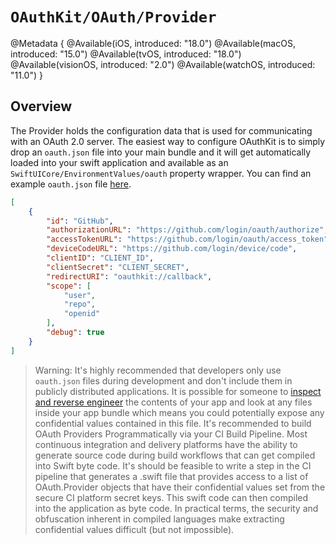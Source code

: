 # ``OAuthKit/OAuth/Provider``

@Metadata {
    @Available(iOS, introduced: "18.0")
    @Available(macOS, introduced: "15.0")
    @Available(tvOS, introduced: "18.0")
    @Available(visionOS, introduced: "2.0")
    @Available(watchOS, introduced: "11.0")
}

## Overview
The Provider holds the configuration data that is used for communicating with an OAuth 2.0 server. The easiest way to configure OAuthKit is to simply drop an `oauth.json` file into your main bundle and it will get automatically loaded into your swift application and available as an ``SwiftUICore/EnvironmentValues/oauth`` property wrapper. You can find an example `oauth.json` file [here](https://github.com/codefiesta/OAuthKit/blob/main/Tests/OAuthKitTests/Resources/oauth.json). 
```json
[
    {
        "id": "GitHub",
        "authorizationURL": "https://github.com/login/oauth/authorize",
        "accessTokenURL": "https://github.com/login/oauth/access_token",
        "deviceCodeURL": "https://github.com/login/device/code",
        "clientID": "CLIENT_ID",
        "clientSecret": "CLIENT_SECRET",
        "redirectURI": "oauthkit://callback",
        "scope": [
            "user",
            "repo",
            "openid"
        ],
        "debug": true
    }
]
```
> Warning: It's highly recommended that developers only use `oauth.json` files during development and don't include them in publicly distributed applications. It is possible for someone to [inspect and reverse engineer](https://www.nowsecure.com/blog/2021/09/08/basics-of-reverse-engineering-ios-mobile-apps/) the contents of your app and look at any files inside your app bundle which means you could potentially expose any confidential values contained in this file. It's recommended to build OAuth Providers Programmatically via your CI Build Pipeline. Most continuous integration and delivery platforms have the ability to generate source code during build workflows that can get compiled into Swift byte code. It's should be feasible to write a step in the CI pipeline that generates a .swift file that provides access to a list of OAuth.Provider objects that have their confidential values set from the secure CI platform secret keys. This swift code can then compiled into the application as byte code. In practical terms, the security and obfuscation inherent in compiled languages make extracting confidential values difficult (but not impossible).
